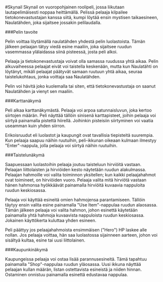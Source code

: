 #Skynail
Skynail on vuoropohjainen roolipeli, jossa liikutaan lautapelimäisesti noppaa heittämällä. Pelissä pelaaja kilpailee tietokonevastustajan kanssa siitä, kumpi löytää ensin mystisen taikaesineen, Naulatähden, joka sijaitsee jossakin pelilaudalla.

###Pelin tavoite

Pelin voittaa löytämällä naulatähden yhdestä pelin luolastoista. Tämän jälkeen pelaajan tätyy viedä esine maaliin, joka sijaitsee ruudun vasemmassa ylälaidassa siinä pisteessä, josta peli alkoi.

Pelaaja ja tietokonevastustaja voivat olla samassa ruudussa yhtä aikaa. Pelin alkuvaiheessa pelaajat eivät voi taistella keskenään, mutta kun Naulatähti on löytänyt, mikäli pelaajat päätyvät samaan ruutuun yhtä aikaa, seuraa taistelukohtaus, jonka voittaja saa Naulatähden.

Pelin voi hävitä joko kuolemalla tai siten, että tietokonevastustaja on saanut Naulatähden ja vienyt sen maaliin.

###Karttanäkymä

Peli alkaa karttanäkymästä. Pelaaja voi arpoa satunnaisluvun, joka kertoo siirtojen määrän. Peli näyttää tällöin sinisenä karttapisteet, joihin pelaaja voi siirtyä painamalla pistettä hiirellä. Joihinkin pisteisiin siirtyminen voi vaatia useamman kuin yhden siirron.

Erikoisruudut eli luolastot ja kaupungit ovat tavallisia tiepisteitä suurempia. Kun pelaaja saapuu näihin ruutuihin, peli-ikkunan oikeaan kulmaan ilmestyy "Enter"-nappula, jolla pelaaja voi siirtyä näihin ruutuihin.

###Taistelunäkymä

Saapuessaan luolastoihin pelaaja joutuu taisteluun hirviöitä vastaan. Pelaajan liittolaisten ja hirviöiden kesto näytetään ruudun alakulmassa. Pelaajan hahmoille voi valita toiminnon yksitellen; kun kaikki pelaajahahmot ovat toimineet, on hirviöiden vuoro. Pelaaja valita mitä hirviötä vastaan hänen hahmonsa hyökkäävät painamalla hirviöitä kuvaavia nappuloita ruudun keskiosassa.

Pelaaja voi käyttää esineitä omien hahmojensa parantamiseen. Tällöin täytyy ensin valita esine painamalla "Use Item"-nappulaa ruudun alaosassa. Tämän jälkeen pelaaja voi valita hahmon, johon esinettä käytetään painamalla yhtä hahmoja kuvaavista nappuloista ruudun keskiosassa. Jokainen käyttökerta kuluttaa yhden esineen.

Peli päättyy jos pelaajahahmoista ensimmäisen ("Hero") HP laskee alle nollan. Jos pelaaja voittaa, hän saa luolastossa sijainneen aarteen, johon voi sisältyä kultaa, esine tai uusi liittolainen.

###Kaupunkinäkymä

Kaupungeissa pelaaja voi ostaa lisää parannusesineitä. Tämä tapahtuu painamalla "Shop"-nappulaa ruudun yläosassa. Uusi ikkuna näyttää pelaajan kullan määrän, listan ostettavista esineistä ja niiden hinnan. Ostaminen onnistuu painamalla esinettä edustavaa nappulaa.